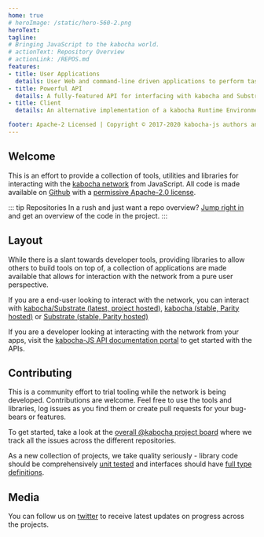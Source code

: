 ```yaml
---
home: true
# heroImage: /static/hero-560-2.png
heroText:
tagline:
# Bringing JavaScript to the kabocha world.
# actionText: Repository Overview
# actionLink: /REPOS.md
features:
- title: User Applications
  details: User Web and command-line driven applications to perform tasks on the network.
- title: Powerful API
  details: A fully-featured API for interfacing with kabocha and Substrate chains in your applications.
- title: Client
  details: An alternative implementation of a kabocha Runtime Environment for substrate chains.

footer: Apache-2 Licensed | Copyright © 2017-2020 kabocha-js authors and contributors
---
```


## Welcome

This is an effort to provide a collection of tools, utilities and libraries for interacting with the [kabocha network](https://kabocha.network) from JavaScript. All code is made available on [Github](https://github.com/kabocha-js/) with a [permissive Apache-2.0 license](https://en.wikipedia.org/wiki/Apache_License#Version_2.0).

::: tip Repositories
In a rush and just want a repo overview? [Jump right in](/REPOS.md) and get an overview of the code in the project.
:::

## Layout

While there is a slant towards developer tools, providing libraries to allow others to build tools on top of, a collection of applications are made available that allows for interaction with the network from a pure user perspective.

If you are a end-user looking to interact with the network, you can interact with [kabocha/Substrate (latest, project hosted)](https://kabocha.js.org/apps/), [kabocha (stable, Parity hosted)](https://poc-3.kabocha.io/) or [Substrate (stable, Parity hosted)](https://substrate-ui.parity.io/)

If you are a developer looking at interacting with the network from your apps, visit the [kabocha-JS API documentation portal](https://kabocha.js.org/api) to get started with the APIs.

## Contributing

This is a community effort to trial tooling while the network is being developed. Contributions are welcome. Feel free to use the tools and libraries, log issues as you find them or create pull requests for your bug-bears or features.

To get started, take a look at the [overall @kabocha project board](https://github.com/orgs/kabocha-js/projects/1) where we track all the issues across the different repositories.

As a new collection of projects, we take quality seriously - library code should be comprehensively [unit tested](https://facebook.github.io/jest/) and interfaces should have [full type definitions](http://typescriptlang.org).

## Media

You can follow us on [twitter](https://twitter.com/kabochajs) to receive latest updates on progress across the projects.
